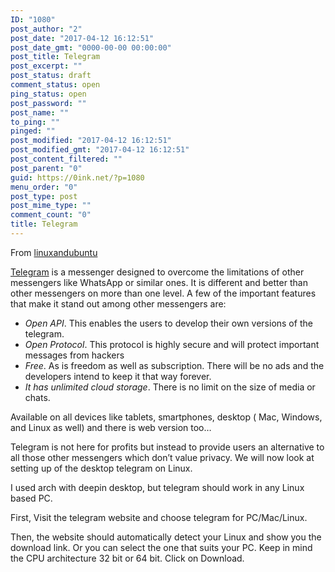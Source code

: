 ```yaml
---
ID: "1080"
post_author: "2"
post_date: "2017-04-12 16:12:51"
post_date_gmt: "0000-00-00 00:00:00"
post_title: Telegram
post_excerpt: ""
post_status: draft
comment_status: open
ping_status: open
post_password: ""
post_name: ""
to_ping: ""
pinged: ""
post_modified: "2017-04-12 16:12:51"
post_modified_gmt: "2017-04-12 16:12:51"
post_content_filtered: ""
post_parent: "0"
guid: https://0ink.net/?p=1080
menu_order: "0"
post_type: post
post_mime_type: ""
comment_count: "0"
title: Telegram
---
```



From [linuxandubuntu](http://www.linuxandubuntu.com/home/telegram-messenger-on-linux-telegram-linux)

[Telegram](https://telegram.org/) is a messenger designed to overcome the limitations of other messengers like WhatsApp or similar ones. It is different and better than other messengers on more than one level. A few of the important features that make it stand out among other messengers are:

* *Open API*. This enables the users to develop their own versions of the telegram.
* *Open Protocol*. This protocol is highly secure and will protect important messages from hackers
* *Free*. As is freedom as well as subscription. There will be no ads and the developers intend to keep it that way forever.
* *​It has unlimited cloud storage*. There is no limit on the size of media or chats.

Available on all devices like tablets, smartphones, desktop ( Mac, Windows, and Linux as well) and there is web version too…

Telegram is not here for profits but instead to provide users an alternative to all those other messengers which don’t value privacy. We will now look at setting up of the desktop telegram on Linux. 

I used arch with deepin desktop, but telegram should work in any Linux based PC.

First, Visit the telegram website and choose telegram for PC/Mac/Linux.

Then, the website should automatically detect your Linux and show you the download link. Or you can select the one that suits your PC. Keep in mind the CPU architecture 32 bit or 64 bit. Click on Download.

